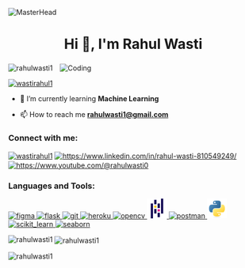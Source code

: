 ![MasterHead](https://github.com/user-attachments/assets/1e602523-4c67-4e59-9f34-7cfe0c774be8)
<h1 align="center">Hi 👋, I'm Rahul Wasti</h1>
<h3 align="center"></h3>
<img align="right" alt="Coding" width="400" src="https://camo.githubusercontent.com/88adc7c88c9d3dba7479020846ed35d13410e3707c7f149e1c6140cc6beaef9a/68747470733a2f2f70687973696373677572756b756c2e66696c65732e776f726470726573732e636f6d2f323031392f30322f6368617261637465722d312e676966">

<p align="left"> <img src="https://komarev.com/ghpvc/?username=rahulwasti1&label=Profile%20views&color=0e75b6&style=flat" alt="rahulwasti1" /> </p>

<p align="left"> <a href="https://twitter.com/wastirahul1" target="blank"><img src="https://img.shields.io/twitter/follow/wastirahul1?logo=twitter&style=for-the-badge" alt="wastirahul1" /></a> </p>

- 🌱 I’m currently learning **Machine Learning**

- 📫 How to reach me **rahulwasti1@gmail.com**

<h3 align="left">Connect with me:</h3>
<p align="left">
<a href="https://twitter.com/wastirahul1" target="blank"><img align="center" src="https://raw.githubusercontent.com/rahuldkjain/github-profile-readme-generator/master/src/images/icons/Social/twitter.svg" alt="wastirahul1" height="30" width="40" /></a>
<a href="https://linkedin.com/in/https://www.linkedin.com/in/rahul-wasti-810549249/" target="blank"><img align="center" src="https://raw.githubusercontent.com/rahuldkjain/github-profile-readme-generator/master/src/images/icons/Social/linked-in-alt.svg" alt="https://www.linkedin.com/in/rahul-wasti-810549249/" height="30" width="40" /></a>
<a href="https://www.youtube.com/c/https://www.youtube.com/@rahulwasti0" target="blank"><img align="center" src="https://raw.githubusercontent.com/rahuldkjain/github-profile-readme-generator/master/src/images/icons/Social/youtube.svg" alt="https://www.youtube.com/@rahulwasti0" height="30" width="40" /></a>
</p>

<h3 align="left">Languages and Tools:</h3>
<p align="left"> <a href="https://www.figma.com/" target="_blank" rel="noreferrer"> <img src="https://www.vectorlogo.zone/logos/figma/figma-icon.svg" alt="figma" width="40" height="40"/> </a> <a href="https://flask.palletsprojects.com/en/3.0.x/" target="_blank" rel="noreferrer"> <img src="https://www.vectorlogo.zone/logos/pocoo_flask/pocoo_flask-icon.svg" alt="flask" width="40" height="40"/> </a> <a href="https://git-scm.com/" target="_blank" rel="noreferrer"> <img src="https://www.vectorlogo.zone/logos/git-scm/git-scm-icon.svg" alt="git" width="40" height="40"/> </a> <a href="https://heroku.com" target="_blank" rel="noreferrer"> <img src="https://www.vectorlogo.zone/logos/heroku/heroku-icon.svg" alt="heroku" width="40" height="40"/> </a> <a href="https://opencv.org/" target="_blank" rel="noreferrer"> <img src="https://www.vectorlogo.zone/logos/opencv/opencv-icon.svg" alt="opencv" width="40" height="40"/> </a> <a href="https://pandas.pydata.org/" target="_blank" rel="noreferrer"> <img src="https://raw.githubusercontent.com/devicons/devicon/2ae2a900d2f041da66e950e4d48052658d850630/icons/pandas/pandas-original.svg" alt="pandas" width="40" height="40"/> </a> <a href="https://postman.com" target="_blank" rel="noreferrer"> <img src="https://www.vectorlogo.zone/logos/getpostman/getpostman-icon.svg" alt="postman" width="40" height="40"/> </a> <a href="https://www.python.org" target="_blank" rel="noreferrer"> <img src="https://raw.githubusercontent.com/devicons/devicon/master/icons/python/python-original.svg" alt="python" width="40" height="40"/> </a> <a href="https://scikit-learn.org/" target="_blank" rel="noreferrer"> <img src="https://upload.wikimedia.org/wikipedia/commons/0/05/Scikit_learn_logo_small.svg" alt="scikit_learn" width="40" height="40"/> </a> <a href="https://seaborn.pydata.org/" target="_blank" rel="noreferrer"> <img src="https://seaborn.pydata.org/_images/logo-mark-lightbg.svg" alt="seaborn" width="40" height="40"/> </a> </p>

<p><img align="left" src="https://github-readme-stats.vercel.app/api/top-langs?username=rahulwasti1&show_icons=true&locale=en&layout=compact" alt="rahulwasti1" /></p>

<p>&nbsp;<img align="center" src="https://github-readme-stats.vercel.app/api?username=rahulwasti1&show_icons=true&locale=en" alt="rahulwasti1" /></p>

<p><img align="center" src="https://github-readme-streak-stats.herokuapp.com/?user=rahulwasti1&" alt="rahulwasti1" /></p>
